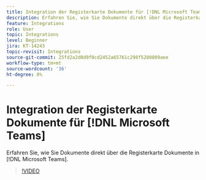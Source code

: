 ```yaml
---
title: Integration der Registerkarte Dokumente für [!DNL Microsoft Teams]
description: Erfahren Sie, wie Sie Dokumente direkt über die Registerkarte Dokumente in [!DNL Microsoft Teams]
feature: Integrations
role: User
topic: Integrations
level: Beginner
jira: KT-14243
topic-revisit: Integrations
source-git-commit: 25fd2a2d0d9f0cd2452a65761c298f5280809aee
workflow-type: tm+mt
source-wordcount: '36'
ht-degree: 0%

---
```


# Integration der Registerkarte Dokumente für [!DNL Microsoft Teams]

Erfahren Sie, wie Sie Dokumente direkt über die Registerkarte Dokumente in [!DNL Microsoft Teams].

>[!VIDEO](https://video.tv.adobe.com/v/3425477?quality=12&learn=on&hidetitle=true)
